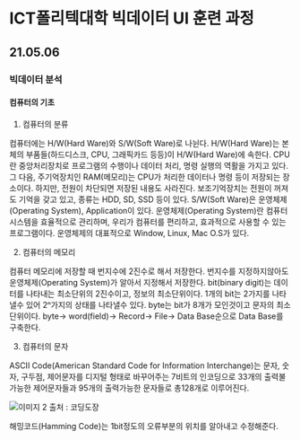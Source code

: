 # ICT폴리텍대학 빅데이터 UI 훈련 과정

## 21.05.06

### 빅데이터 분석

#### 컴퓨터의 기초

1. 컴퓨터의 분류

컴퓨터에는 H/W(Hard Ware)와 S/W(Soft Ware)로 나뉜다. H/W(Hard Ware)는 본체의 부품들(하드디스크, CPU, 그래픽카드 등등)이 H/W(Hard Ware)에 속한다. CPU란 중앙처리장치로 프로그램의 수행이나 데이터 처리, 명령 실행의 역활을 가지고 있다. 그 다음, 주기억장치인 RAM(메모리)는 CPU가 처리한 데이터나 명령 등이 저장되는 장소이다. 하지만, 전원이 차단되면 저장된 내용도 사라진다. 보조기억장치는 전원이 꺼져도 기억을 갖고 있고, 종류는 HDD, SD, SSD 등이 있다. S/W(Soft Ware)은 운영체제(Operating System), Application이 있다. 운영체제(Operating System)란 컴퓨터 시스템을 효율적으로 관리하며, 우리가 컴퓨터를 편리하고, 효과적으로 사용할 수 있는 프로그램이다. 운영체제의 대표적으로 Window, Linux, Mac O.S가 있다.

2. 컴퓨터의 메모리

컴퓨터 메모리에 저장할 때 번지수에 2진수로 해서 저장한다. 번지수를 지정하지않아도 운영체제(Operating System)가 알아서 지정해서 저장한다. bit(binary digit)는 데이터를 나타내는 최소단위의 2진수이고, 정보의 최소단위이다. 1개의 bit는 2가지를 나타낼수 있어 2ⁿ가지의 상태를 나타낼수 있다. byte는 bit가 8개가 모인것이고 문자의 최소단위이다.
byte-> word(field)-> Record-> File-> Data Base순으로 Data Base를 구축한다. 

3. 컴퓨터의 문자

ASCII Code(American Standard Code for Information Interchange)는 문자, 숫자, 구두점, 제어문자를 디지털 형태로 바꾸어주는 7비트의 인코딩으로 33개의 출력불가능한 제어문자들과 95개의 출력가능한 문자들로 총128개로 이루어진다.

![이미지 2](https://user-images.githubusercontent.com/76871728/117262509-4c148600-ae8c-11eb-9b09-dc6c22fb76c9.png)
출처 : 코딩도장

해밍코드(Hamming Code)는 1bit정도의 오류부분의 위치를 알아내고 수정해준다.
